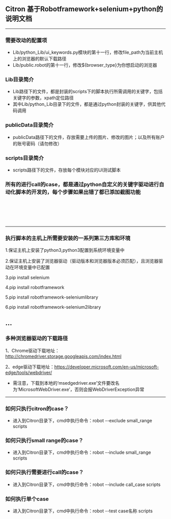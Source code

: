 ## Citron 基于Robotframework+selenium+python的说明文档

---

### 需要改动的配置项
- Lib/python_Lib/ui_keywords.py模块的第十一行，修改file_path为当前主机上的浏览器的默认下载路径
- Lib/public.robot的第十一行，修改${browser_type}为你想启动的浏览器
### Lib目录简介
- Lib路径下的文件，都是封装的scripts下的脚本执行所需调用的关键字，包括关键字的参数，xpath定位路径
- 其中Lib/python_Lib目录下的文件，都是通过python封装的关键字，供其他代码调用
### publicData目录简介
- publicData路径下的文件，存放需要上传的图片、修改的图片；以及所有账户的账号密码（请勿修改）
### scripts目录简介
- scripts路径下的文件，存放每个模块对应的UI测试脚本
### 所有的进行call的case，都是通过python自定义的关键字驱动进行自动化脚本的开发的，每个步骤如果出错了都已添加截图功能
<br><br>
---
---
### 执行脚本的主机上所需要安装的一系列第三方库和环境
1.保证主机上安装了python3,python3配置到系统环境变量中

2.保证主机上安装了浏览器驱动（驱动版本和浏览器版本必须匹配），且浏览器驱动在环境变量中已配置

3.pip install selenium

4.pip install robotframework

5.pip install robotframework-seleniumlibrary

6.pip install robotframework-selenium2library

...
---

### 多种浏览器驱动的下载路径
1、Chrome驱动下载地址：http://chromedriver.storage.googleapis.com/index.html

2、edge驱动下载地址：https://developer.microsoft.com/en-us/microsoft-edge/tools/webdriver/ 
- 需注意，下载到本地的‘msedgedriver.exe’文件要改名为‘MicrosoftWebDriver.exe’，否则会报WebDriverException异常

---

### 如何只执行citron的case？
  - 进入到Citron目录下，cmd中执行命令：robot --exclude small_range scripts
### 如何只执行small range的case？
  - 进入到Citron目录下，cmd中执行命令：robot --include small_range scripts
### 如何只执行需要进行call的case？
  - 进入到Citron目录下，cmd中执行命令：robot --include call_case scripts
### 如何执行单个case
  - 进入到Citron目录下，cmd中执行命令：robot --test  case名称 scripts